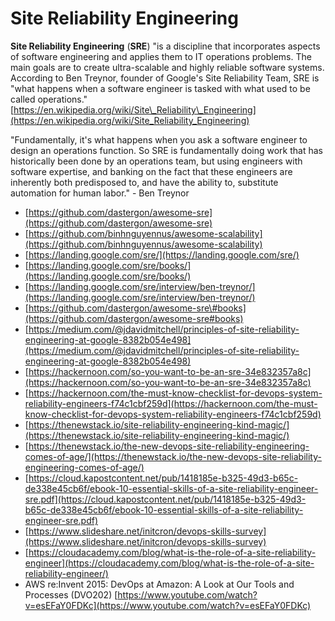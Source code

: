 # Site Reliability Engineering

**Site Reliability Engineering** \(**SRE**\) "is a discipline that incorporates aspects of software engineering and applies them to IT operations problems. The main goals are to create ultra-scalable and highly reliable software systems. According to Ben Treynor, founder of Google's Site Reliability Team, SRE is "what happens when a software engineer is tasked with what used to be called operations."  
[https://en.wikipedia.org/wiki/Site\_Reliability\_Engineering](https://en.wikipedia.org/wiki/Site_Reliability_Engineering)  
  
"Fundamentally, it's what happens when you ask a software engineer to design an operations function. So SRE is fundamentally doing work that has historically been done by an operations team, but using engineers with software expertise, and banking on the fact that these engineers are inherently both predisposed to, and have the ability to, substitute automation for human labor." - Ben Treynor

* [https://github.com/dastergon/awesome-sre](https://github.com/dastergon/awesome-sre)
* [https://github.com/binhnguyennus/awesome-scalability](https://github.com/binhnguyennus/awesome-scalability)
* [https://landing.google.com/sre/](https://landing.google.com/sre/)
* [https://landing.google.com/sre/books/](https://landing.google.com/sre/books/)
* [https://landing.google.com/sre/interview/ben-treynor/](https://landing.google.com/sre/interview/ben-treynor/)
* [https://github.com/dastergon/awesome-sre\#books](https://github.com/dastergon/awesome-sre#books)
* [https://medium.com/@jdavidmitchell/principles-of-site-reliability-engineering-at-google-8382b054e498](https://medium.com/@jdavidmitchell/principles-of-site-reliability-engineering-at-google-8382b054e498)
* [https://hackernoon.com/so-you-want-to-be-an-sre-34e832357a8c](https://hackernoon.com/so-you-want-to-be-an-sre-34e832357a8c)
* [https://hackernoon.com/the-must-know-checklist-for-devops-system-reliability-engineers-f74c1cbf259d](https://hackernoon.com/the-must-know-checklist-for-devops-system-reliability-engineers-f74c1cbf259d)
* [https://thenewstack.io/site-reliability-engineering-kind-magic/](https://thenewstack.io/site-reliability-engineering-kind-magic/)
* [https://thenewstack.io/the-new-devops-site-reliability-engineering-comes-of-age/](https://thenewstack.io/the-new-devops-site-reliability-engineering-comes-of-age/)
* [https://cloud.kapostcontent.net/pub/1418185e-b325-49d3-b65c-de338e45cb6f/ebook-10-essential-skills-of-a-site-reliability-engineer-sre.pdf](https://cloud.kapostcontent.net/pub/1418185e-b325-49d3-b65c-de338e45cb6f/ebook-10-essential-skills-of-a-site-reliability-engineer-sre.pdf)
* [https://www.slideshare.net/initcron/devops-skills-survey](https://www.slideshare.net/initcron/devops-skills-survey)
* [https://cloudacademy.com/blog/what-is-the-role-of-a-site-reliability-engineer](https://cloudacademy.com/blog/what-is-the-role-of-a-site-reliability-engineer/)
* AWS re:Invent 2015: DevOps at Amazon: A Look at Our Tools and Processes \(DVO202\) [https://www.youtube.com/watch?v=esEFaY0FDKc](https://www.youtube.com/watch?v=esEFaY0FDKc)



